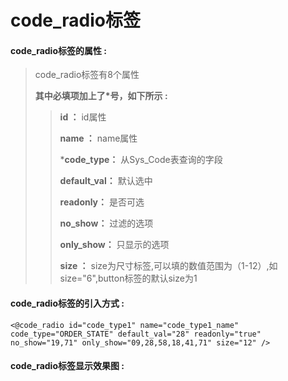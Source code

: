 # code\_radio**标签**

#### code\_radio**标签的属性 :**

> code\_radio标签有8个属性
>
> **其中必填项加上了\*号，如下所示 :**
>
> > **id ：** id属性
> >
> > **name ：** name属性
> >
> > \***code\_type：** 从Sys\_Code表查询的字段
> >
> > **default\_val：** 默认选中
> >
> > **readonly：** 是否可选
> >
> > **no\_show：** 过滤的选项
> >
> > **only\_show：** 只显示的选项
> >
> > **size ：** size为尺寸标签,可以填的数值范围为（1-12）,如size="6",button标签的默认size为1

#### code\_radio标签的引入方式 :

```
<@code_radio id="code_type1" name="code_type1_name" code_type="ORDER_STATE" default_val="28" readonly="true" no_show="19,71" only_show="09,28,58,18,41,71" size="12" />
```

#### code\_radio标签显示效果图 :



